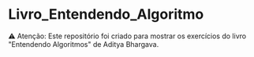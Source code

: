 # Livro_Entendendo_Algoritmo
⚠️ Atenção: Este repositório foi criado para mostrar os exercícios do livro "Entendendo Algoritmos" de Aditya Bhargava.
